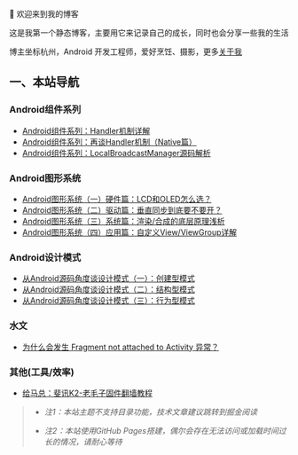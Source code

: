 
👏  欢迎来到我的博客

这是我第一个静态博客，主要用它来记录自己的成长，同时也会分享一些我的生活

博主坐标杭州，Android 开发工程师，爱好烹饪、摄影，更多[关于我](https://yibs.space/post/about/)

## 一、本站导航

### Android组件系列

- [Android组件系列：Handler机制详解](https://yibs.space/post/android-components-handler/)
- [Android组件系列：再谈Handler机制（Native篇）](https://yibs.space/post/android-components-handler-native/)
- [Android组件系列：LocalBroadcastManager源码解析](https://yibs.space/post/android-components-localbroadcastmanager/)

### Android图形系统

- [Android图形系统（一）硬件篇：LCD和OLED怎么选？](https://yibs.space/post/android-graphics-first/)
- [Android图形系统（二）驱动篇：垂直同步到底要不要开？](https://yibs.space/post/android-graphics-driver/)
- [Android图形系统（三）系统篇：渲染/合成的底层原理浅析](https://yibs.space/post/android-graphics-system/)
- [Android图形系统（四）应用篇：自定义View/ViewGroup详解](https://yibs.space/post/android-graphics-application/)

### Android设计模式

- [从Android源码角度谈设计模式（一）：创建型模式](https://yibs.space/post/design-pattern-creational/)
- [从Android源码角度谈设计模式（二）：结构型模式](https://yibs.space/post/design-pattern-structural/)
- [从Android源码角度谈设计模式（三）：行为型模式](https://yibs.space/post/design-pattern-behavioral/)

### 水文

- [为什么会发生 Fragment not attached to Activity 异常？](https://yibs.space/post/fragment-not-attached-to-activity-exception/)

### 其他(工具/效率)

- [给马总：斐讯K2-老毛子固件翻墙教程](https://yibs.space/post/phicomm-k2-user-guide-for-alicia/)

> - *注1：本站主题不支持目录功能，技术文章建议跳转到掘金阅读*
>
> - *注2：本站使用GitHub Pages搭建，偶尔会存在无法访问或加载时间过长的情况，请耐心等待*